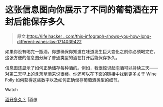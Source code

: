 # 这张信息图向你展示了不同的葡萄酒在开封后能保存多久

> 原文:[https://life hacker . com/this-infograph-shows-you-how-long-different-wines-las-1714039422](https://lifehacker.com/this-infographic-shows-you-how-long-different-wines-las-1714039422)

如果你没有喝完一瓶酒，你想确保你知道在味道发生巨大变化之前你必须喝完它。这张方便的信息图分解了普通类型的酒在打开后能保存多久。

信息图还显示了如何正确储存每种酒的。例如，我很惊讶起泡酒可以持续三天——对第二天早上的含羞草酒来说很棒。你还可以在下面的链接中找到更多关于 Wine Folly 如何获得这些数字以及如何正确储存葡萄酒类型的细节。

Watch

[酒开多久？](http://winefolly.com/tutorial/how-long-opened-wine-lasts/) |酒愚